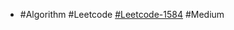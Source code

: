 - #Algorithm #Leetcode [#Leetcode-1584](https://leetcode-cn.com/problems/min-cost-to-connect-all-points/) #Medium